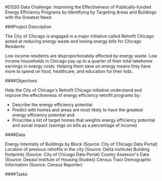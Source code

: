 #DSSG Data Challenge: Improving the Effectiveness of Publically-funded Energy Efficiency Programs by Identifying by Targeting Areas and Buildings with the Greatest Need

###Project Description

The City of Chicago is engaged in a major initiative called Retrofit Chicago aimed at reducing energy waste and lowing energy bills for Chicago Residents

Low income residents are disproportionately effected by energy waste. Low income households in Chicago pay up to a quarter of their total takehome earnings in energy costs. Helping them save on energy means they have more to spend on food, healthcare, and education for their kids.

####Objectives

Help the City of Chicago's Retrofit Chicago initiative understand and improve the effectiveness of energy efficiency retrofit programs by:

- Describe the energy efficiency potential
- Predict with homes and areas are most likely to have the greatest energy efficiency potential and 
- Proscribe a list of target homes that weights energy efficiency potential and social impact (savings on bills as a percentage of income)


####Data

Energy Intentsity of Buildings by Block (Source: City of Chicago Data Portal)
Location of previous retrofits in the city (Source: Delta institute)
Building footprints (Source: City of Chicago Data Portal)
County Assessor's Data (Source: Depaul Institute of Housing Studies)
Census Tract Demographic Information (Source: Census Reporter)

####Tasks

